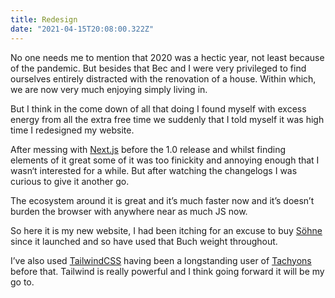 ```yaml
---
title: Redesign
date: "2021-04-15T20:08:00.322Z"
---
```


No one needs me to mention that 2020 was a hectic year, not least because of the pandemic. But besides that Bec and I were very privileged to find ourselves entirely distracted with the renovation of a house. Within which, we are now very much enjoying simply living in.

But I think in the come down of all that doing I found myself with excess energy from all the extra free time we suddenly that I told myself it was high time I redesigned my website.

After messing with [Next.js](https://nextjs.org/) before the 1.0 release and whilst finding elements of it great some of it was too finickity and annoying enough that I wasn‘t interested for a while. But after watching the changelogs I was curious to give it another go.

The ecosystem around it is great and it’s much faster now and it’s doesn’t burden the browser with anywhere near as much JS now.

So here it is my new website, I had been itching for an excuse to buy [Söhne](https://klim.co.nz/retail-fonts/soehne/) since it launched and so have used that Buch weight throughout.

I’ve also used [TailwindCSS](https://tailwindcss.com/) having been a longstanding user of [Tachyons](http://tachyons.io/) before that. Tailwind is really powerful and I think going forward it will be my go to.
